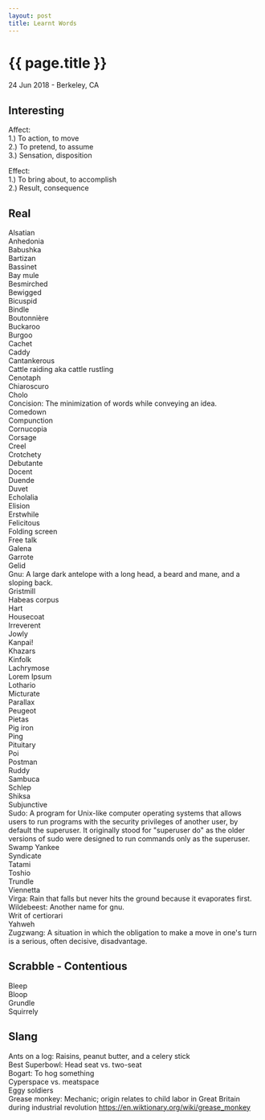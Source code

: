 ```yaml
---
layout: post
title: Learnt Words
---
```


{{ page.title }}
================

<p class="meta">24 Jun 2018 - Berkeley, CA</p>

## Interesting
Affect:  
1.) To action, to move  
2.) To pretend, to assume  
3.) Sensation, disposition

Effect:  
1.) To bring about, to accomplish  
2.) Result, consequence

## Real
Alsatian  
Anhedonia  
Babushka  
Bartizan  
Bassinet  
Bay mule  
Besmirched  
Bewigged  
Bicuspid  
Bindle  
Boutonnière  
Buckaroo  
Burgoo  
Cachet  
Caddy  
Cantankerous  
Cattle raiding aka cattle rustling  
Cenotaph  
​Chiaroscuro  
​Cholo  
Concision: The minimization of words while conveying an idea.  
Comedown  
Compunction  
Cornucopia  
Corsage  
Creel  
Crotchety  
Debutante  
Docent  
​Duende  
Duvet  
Echolalia  
Elision  
Erstwhile  
Felicitous  
Folding screen  
Free talk  
Galena  
Garrote  
Gelid  
Gnu: A large dark antelope with a long head, a beard and mane, and a sloping back.  
Gristmill  
Habeas corpus  
Hart  
Housecoat  
Irreverent  
Jowly  
Kanpai!  
Khazars  
Kinfolk  
Lachrymose  
Lorem Ipsum  
Lothario  
Micturate  
Parallax  
Peugeot  
Pietas  
Pig iron  
Ping  
Pituitary  
Poi  
Postman  
Ruddy  
Sambuca  
Schlep  
Shiksa  
Subjunctive  
Sudo: A program for Unix-like computer operating systems that allows users to run programs with the security privileges of another user, by default the superuser. It originally stood for "superuser do" as the older versions of sudo were designed to run commands only as the superuser.  
Swamp Yankee  
Syndicate  
Tatami  
Toshio  
Trundle  
Viennetta  
Virga: Rain that falls but never hits the ground because it evaporates first.  
Wildebeest: Another name for gnu.  
Writ of certiorari  
Yahweh  
Zugzwang: A situation in which the obligation to make a move in one's turn is a serious, often decisive, disadvantage.

## Scrabble - Contentious
Bleep  
Bloop  
Grundle  
Squirrely

## Slang
Ants on a log: Raisins, peanut butter, and a celery stick  
Best Superbowl: Head seat vs. two-seat  
Bogart: To hog something  
Cyperspace vs. meatspace  
Eggy soldiers  
Grease monkey: Mechanic; origin relates to child labor in Great Britain during industrial revolution <https://en.wiktionary.org/wiki/grease_monkey>